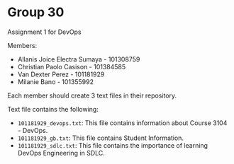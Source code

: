 # Group 30

Assignment 1 for DevOps

Members:
- Allanis Joice Electra Sumaya - 101308759 
- Christian Paolo Casison - 101384585 
- Van Dexter Perez - 101181929
- Milanie Bano - 101355992

Each member should create 3 text files in their repository.

Text file contains the following:
- `101181929_devops.txt`: This file contains information about Course 3104 - DevOps.
- `101181929_gb.txt`: This file contains Student Information.
- `101181929_sdlc.txt`: This file contains the importance of learning DevOps Engineering in SDLC.